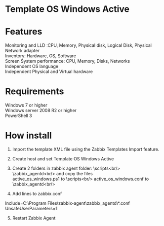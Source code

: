 # Template OS Windows Active

# Features

Monitoring and LLD :CPU, Memory, Physical disk, Logical Disk,  Physical Network adapter  
Inventory: Hardware, OS, Software  
Screen System performance: CPU, Memory, Disks, Networks  
Independent OS language  
Independent Physical and Virtual hardware  


# Requirements
Windows 7 or higher  
Windows server 2008 R2 or higher  
PowerShell 3  

# How install
1. Import the template XML file using the Zabbix Templates Import feature.

2. Create host and set Template OS Windows Active

3. Create 2 folders in zabbix agent folder:
\scripts\<br/>
\zabbix_agentd\<br/>
and copy the files<br/>
active_os_windows.ps1 to \scripts\<br/>
active_os_windows.conf to \zabbix_agentd\<br/>

4. Add lines to zabbix.conf

Include=C:\Program Files\zabbix-agent\zabbix_agentd\\*.conf<br/>
UnsafeUserParameters=1<br/>

5. Restart Zabbix Agent

